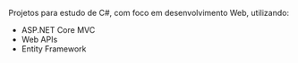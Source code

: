Projetos para estudo de C#, com foco em desenvolvimento Web, utilizando:
- ASP.NET Core MVC
- Web APIs
- Entity Framework
